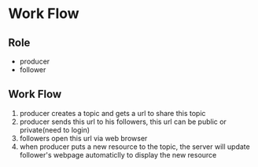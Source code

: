 # Work Flow

## Role

- producer
- follower

## Work Flow

1. producer creates a topic and gets a url to share this topic
2. producer sends this url to his followers, this url can be public or private(need to login)
3. followers open this url via web browser
4. when producer puts a new resource to the topic, the server will update follower's webpage automaticlly to display the new resource
